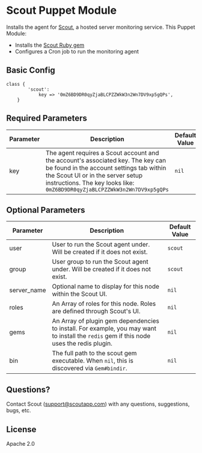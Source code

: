 # Scout Puppet Module 

Installs the agent for [Scout](http://scoutapp.com), a hosted server monitoring service. This Puppet Module:

* Installs the [Scout Ruby gem](https://rubygems.org/gems/scout)
* Configures a Cron job to run the monitoring agent

## Basic Config

```puppet
class {
        'scout':
            key => '0mZ6BD9DR0qyZjaBLCPZZWkW3n2Wn7DV9xp5gQPs',
    }
```

## Required Parameters

<table>
  <thead>
    <tr>
      <th>Parameter</th>
      <th>Description</th>
      <th>Default Value</th>
    </tr>
  </thead>
  <tbody>
    <tr>
      <td style="width:15%">key</td>
      <td>
        The agent requires a Scout account and the account's associated key. The key can be found in the account settings tab within the Scout UI or in the server setup instructions. The key looks like:
          <code>0mZ6BD9DR0qyZjaBLCPZZWkW3n2Wn7DV9xp5gQPs</code> 
      </td>
      <td style="width:15%"><code>nil</code></td>
    </tr>
  </tbody>
</table>

## Optional Parameters

<table>
  <thead>
    <tr>
      <th style="width:20%">Parameter</th>
      <th>Description</th>
      <th>Default Value</th>
    </tr>
  </thead>
  <tbody>
    <tr>
      <td>user</td>
      <td>User to run the Scout agent under. Will be created if it does not exist.</td>
      <td><code>scout</code></td>
    </tr>
    <tr>
      <td>group</td>
      <td>User group to run the Scout agent under. Will be created if it does not exist.</td>
      <td><code>scout</code></td>
    </tr>
    <tr>
      <td>server_name</td>
      <td>Optional name to display for this node within the Scout UI.</td>
      <td><code>nil</code></td>
    </tr>
    <tr>
      <td>roles</td>
      <td>An Array of roles for this node. Roles are defined through Scout's UI.</td>
      <td><code>nil</code></td>
    </tr>
    <tr>
      <td>gems</td>
      <td>An Array of plugin gem dependencies to install. For example, you may want to install the <code>redis</code> gem if this node uses the redis plugin.</td>
      <td><code>nil</code></td>
    </tr>
    <tr>
      <td>bin</td>
      <td>The full path to the scout gem executable. When <code>nil</code>, this is discovered via <code>Gem#bindir</code>.</td>
      <td><code>nil</code></td>
    </tr>
  </tbody>
</table>

## Questions?

Contact Scout (<support@scoutapp.com>) with any questions, suggestions, bugs, etc.

## License

Apache 2.0